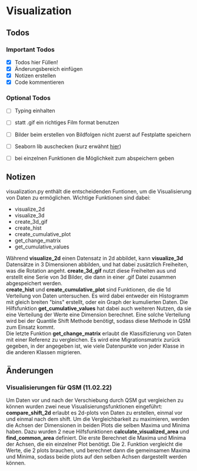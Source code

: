 # Visualization

## Todos

### Important Todos
* [x] Todos hier Füllen!
* [x] Änderungsbereich einfügen
* [x] Notizen erstellen
* [x] Code kommentieren

### Optional Todos
* [ ] Typing einhalten
* [ ] statt .gif ein richtiges Film format benutzen
* [ ] Bilder beim erstellen von Bildfolgen nicht zuerst auf Festplatte speichern
* [ ] Seaborn lib auschecken (kurz erwähnt [hier](https://youtu.be/lnfGvdCqGYs?t=147))
* [ ] bei einzelnen Funktionen die Möglichkeit zum abspeichern geben


## Notizen
visualization.py enthält die entscheidenden Funtionen, um die Visualisierung von Daten
zu ermöglichen. Wichtige Funktionen sind dabei:

* visualize_2d
* visualize_3d
* create_3d_gif
* create_hist
* create_cumulative_plot
* get_change_matrix
* get_cumulative_values

Während __visualize_2d__ einen Datensatz in 2d abbildet, kann __visualize_3d__
Datensätze in 3 Dimensionen abbilden, und hat dabei zusätzlich Freiheiten, was die
Rotation angeht. __create_3d_gif__ nutzt diese Freiheiten aus und erstellt eine Serie von 3d Bilder, die 
dann in einer .gif Datei zusammen abgespeichert werden.\
__create_hist__ und __create_cumulative_plot__ sind Funktionen, die die 1d Verteilung von Daten
untersuchen. Es wird dabei entweder ein Histogramm mit gleich breiten "bins" erstellt,
oder ein Graph der kumulierten Daten. Die Hilfsfunktion __get_cumulative_values__ hat
dabei auch weiteren Nutzen, da sie eine Verteilung der Werte eine Dimension berechnet.
Eine solche Verteilung wird bei der Quantile Shift Methode benötigt, sodass diese Methode
in QSM zum Einsatz kommt.\
Die letzte Funktion __get_change_matrix__ erlaubt die Klassifizierung von Daten mit einer
Referenz zu vergleichen. Es wird eine Migrationsmatrix zurück gegeben, in der angegeben
ist, wie viele Datenpunkte von jeder Klasse in die anderen Klassen migrieren.

## Änderungen

### Visualisierungen für QSM (11.02.22)
Um Daten vor und nach der Verschiebung durch QSM gut vergleichen zu können wurden zwei
neue Visualisierungsfunktionen eingeführt: __compare_shift_2d__ erlaubt es 2d-plots von
Daten zu erstellen, einmal vor und einmal nach dem shift. Um die Vergleichbarkeit zu 
maximieren, werden die Achsen der Dimensionen in beiden Plots die selben Maxima und
Minima haben. Dazu wurden 2 neue Hilfsfunktionen __calculate_visualized_area__ und
__find_common_area__ definiert. Die erste Berechnet die Maxima und Minima der Achsen,
die ein einzelner Plot benötigt. Die 2. Funktion vergleicht die Werte, die 2 plots
brauchen, und berechnet dann die gemeinsamen Maxima und Minima, sodass beide plots auf
den selben Achsen dargestellt werden können.